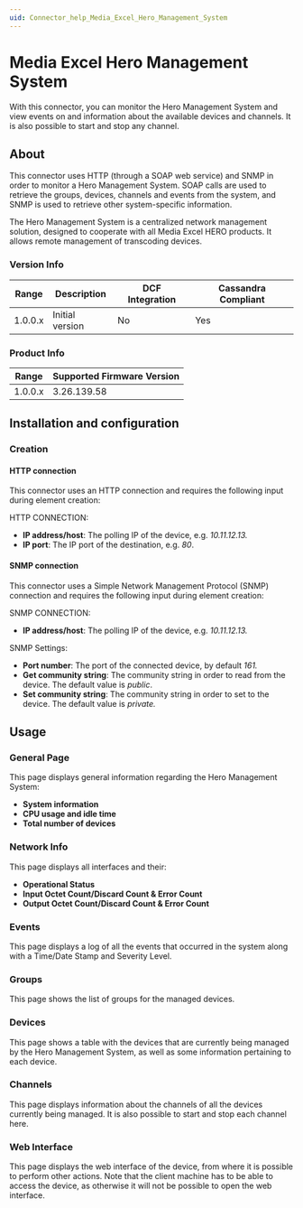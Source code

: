 ```yaml
---
uid: Connector_help_Media_Excel_Hero_Management_System
---
```


# Media Excel Hero Management System

With this connector, you can monitor the Hero Management System and view events on and information about the available devices and channels. It is also possible to start and stop any channel.

## About

This connector uses HTTP (through a SOAP web service) and SNMP in order to monitor a Hero Management System. SOAP calls are used to retrieve the groups, devices, channels and events from the system, and SNMP is used to retrieve other system-specific information.

The Hero Management System is a centralized network management solution, designed to cooperate with all Media Excel HERO products. It allows remote management of transcoding devices.

### Version Info

| **Range** | **Description** | **DCF Integration** | **Cassandra Compliant** |
|------------------|-----------------|---------------------|-------------------------|
| 1.0.0.x          | Initial version | No                  | Yes                     |

### Product Info

| Range | Supported Firmware Version |
|------------------|-----------------------------|
| 1.0.0.x          | 3.26.139.58                 |

## Installation and configuration

### Creation

#### HTTP connection

This connector uses an HTTP connection and requires the following input during element creation:

HTTP CONNECTION:

- **IP address/host**: The polling IP of the device, e.g. *10.11.12.13.*
- **IP port**: The IP port of the destination, e.g. *80*.

#### SNMP connection

This connector uses a Simple Network Management Protocol (SNMP) connection and requires the following input during element creation:

SNMP CONNECTION:

- **IP address/host**: The polling IP of the device, e.g. *10.11.12.13.*

SNMP Settings:

- **Port number**: The port of the connected device, by default *161.*
- **Get community string**: The community string in order to read from the device. The default value is *public*.
- **Set community string**: The community string in order to set to the device. The default value is *private.*

## Usage

### General Page

This page displays general information regarding the Hero Management System:

- **System information**
- **CPU usage and idle time**
- **Total number of devices**

### Network Info

This page displays all interfaces and their:

- **Operational Status**
- **Input Octet Count/Discard Count & Error Count**
- **Output Octet Count/Discard Count & Error Count**

### Events

This page displays a log of all the events that occurred in the system along with a Time/Date Stamp and Severity Level.

### Groups

This page shows the list of groups for the managed devices.

### Devices

This page shows a table with the devices that are currently being managed by the Hero Management System, as well as some information pertaining to each device.

### Channels

This page displays information about the channels of all the devices currently being managed. It is also possible to start and stop each channel here.

### Web Interface

This page displays the web interface of the device, from where it is possible to perform other actions. Note that the client machine has to be able to access the device, as otherwise it will not be possible to open the web interface.

